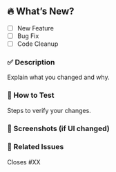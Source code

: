 ## 🔥 What’s New?
- [ ] New Feature
- [ ] Bug Fix
- [ ] Code Cleanup

### ✅ Description
Explain what you changed and why.

### 🧪 How to Test
Steps to verify your changes.

### 📸 Screenshots (if UI changed)

### 📎 Related Issues
Closes #XX
